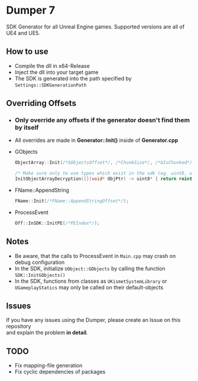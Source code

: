 
# Dumper 7

SDK Generator for all Unreal Engine games. Supported versions are all of UE4 and UE5.

## How to use

- Compile the dll in x64-Release
- Inject the dll into your target game
- The SDK is generated into the path specified by `Settings::SDKGenerationPath`
## Overriding Offsets

- ### Only override any offsets if the generator doesn't find them by itself
- All overrides are made in **Generator::Init()** inside of **Generator.cpp**

- GObjects
  ```cpp
  ObjectArray::Init(/*GObjectsOffset*/, /*ChunkSize*/, /*bIsChunked*/);
  ```
  ```cpp
  /* Make sure only to use types which exist in the sdk (eg. uint8, uint64) */
  InitObjectArrayDecryption([](void* ObjPtr) -> uint8* { return reinterpret_cast<uint8*>(uint64(ObjPtr) ^ 0x8375); });
  ```
- FName::AppendString
  ```cpp
  FName::Init(/*FName::AppendStringOffset*/);
  ```
- ProcessEvent
  ```cpp
  Off::InSDK::InitPE(/*PEIndex*/);
  ```
## Notes

- Be aware, that the calls to ProcessEvent in `Main.cpp` may crash on debug configuration
- In the SDK, initialize `UObject::GObjects` by calling the function `SDK::InitGObjects()`
- In the SDK, functions from classes as `UKismetSystemLibrary` or `UGameplayStatics` may only be called on their default-objects
## Issues

If you have any issues using the Dumper, please create an Issue on this repository\
and explain the problem **in detail**.
## TODO

- Fix mapping-file generation
- Fix cyclic dependencies of packages
